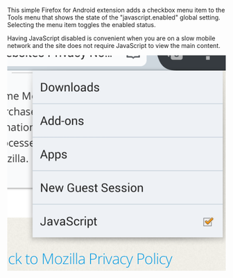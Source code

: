 
This simple Firefox for Android extension adds a checkbox menu item to the
Tools menu that shows the state of the "javascript.enabled" global setting.
Selecting the menu item toggles the enabled status.

Having JavaScript disabled is convenient when you are on a slow mobile network
and the site does not require JavaScript to view the main content.

![image](assets/screenshot-clipped.png)
